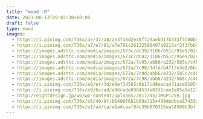 ```yaml
---
title: "mood :D"
date: 2021-08-13T09:03:30+08:00
draft: false
type: mood
images:
  - https://i.pinimg.com/736x/ae/37/a8/ae37a8d2e40f729aebd17b333f7c00be.jpg
  - https://i.pinimg.com/736x/a7/e7/91/a7e791c26132590497a9213af2f3fbb9.jpg
  - https://images.adsttc.com/media/images/673c/dc39/3106/b51c/95e9/02de/slideshow/apartamento-praca-eixo-z-arquitetos_12.jpg
  - https://images.adsttc.com/media/images/673c/dc42/3106/b51c/95e9/02e7/slideshow/apartamento-praca-eixo-z-arquitetos_11.jpg
  - https://images.adsttc.com/media/images/672a/7c95/abb6/a232/5b5c/c4b8/slideshow/casa-morumbi-terra-e-tuma-arquitetos-associados_15.jpg
  - https://images.adsttc.com/media/images/672a/7c98/3dfd/b47f/e3e2/6b2d/slideshow/casa-morumbi-terra-e-tuma-arquitetos-associados_3.jpg
  - https://images.adsttc.com/media/images/672a/7c9d/abb6/a232/5b5c/c4bf/slideshow/casa-morumbi-terra-e-tuma-arquitetos-associados_13.jpg
  - https://images.adsttc.com/media/images/672a/7c98/abb6/a232/5b5c/c4b9/slideshow/casa-morumbi-terra-e-tuma-arquitetos-associados_4.jpg
  - https://i.pinimg.com/736x/e0/ef/3d/e0ef3d565c9b17cd8eaca471ace01054.jpg
  - https://i.pinimg.com/736x/e9/6c/ad/e96cade898453fe0331cee1e05a9e122.jpg
  - http://eightdesign.jp/wp/wp-content/uploads/2017/05/IMGP1259.jpg
  - https://i.pinimg.com/736x/b6/40/8f/b6408f681b59a7154499debbce87433d.jpg
  - https://i.pinimg.com/736x/e1/a4/ca/e1a4caaf84c39b670315ea54569b3bff.jpg
---
```

